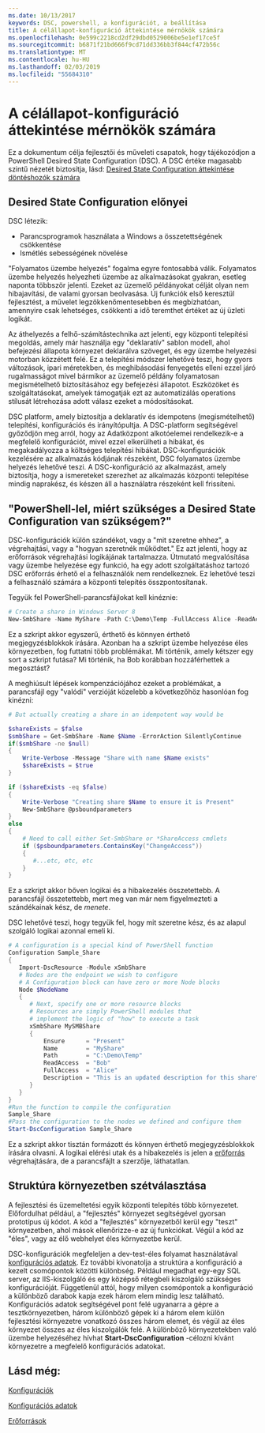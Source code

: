 ```yaml
---
ms.date: 10/13/2017
keywords: DSC, powershell, a konfigurációt, a beállítása
title: A célállapot-konfiguráció áttekintése mérnökök számára
ms.openlocfilehash: 0e599c2218cd2df29dbd0529006be5e1ef17ce5f
ms.sourcegitcommit: b6871f21bd666f9cd71dd336bb3f844cf472b56c
ms.translationtype: MT
ms.contentlocale: hu-HU
ms.lasthandoff: 02/03/2019
ms.locfileid: "55684310"
---
```

# <a name="desired-state-configuration-overview-for-engineers"></a>A célállapot-konfiguráció áttekintése mérnökök számára

Ez a dokumentum célja fejlesztői és műveleti csapatok, hogy tájékozódjon a PowerShell Desired State Configuration (DSC).
A DSC értéke magasabb szintű nézetét biztosítja, lásd: [Desired State Configuration áttekintése döntéshozók számára](decisionMaker.md)

## <a name="benefits-of-desired-state-configuration"></a>Desired State Configuration előnyei

DSC létezik:

- Parancsprogramok használata a Windows a összetettségének csökkentése
- Ismétlés sebességének növelése

"Folyamatos üzembe helyezés" fogalma egyre fontosabbá válik.
Folyamatos üzembe helyezés helyezheti üzembe az alkalmazásokat gyakran, esetleg naponta többször jelenti.
Ezeket az üzemelő példányokat célját olyan nem hibajavítási, de valami gyorsan beolvasása.
Új funkciók első keresztül fejlesztést, a művelet legzökkenőmentesebben és megbízhatóan, amennyire csak lehetséges, csökkenti a idő teremthet értéket az új üzleti logikát.

Az áthelyezés a felhő-számítástechnika azt jelenti, egy központi telepítési megoldás, amely már használja egy "deklaratív" sablon modell, ahol befejezési állapota környezet deklarálva szöveget, és egy üzembe helyezési motorban közzétett felé.
Ez a telepítési módszer lehetővé teszi, hogy gyors változások, ipari méretekben, és meghibásodási fenyegetés elleni ezzel járó rugalmasságot mivel bármikor az üzemelő példány folyamatosan megismételhető biztosításához egy befejezési állapotot.
Eszközöket és szolgáltatásokat, amelyek támogatják ezt az automatizálás operations stílusát létrehozása adott válasz ezeket a módosításokat.

DSC platform, amely biztosítja a deklaratív és idempotens (megismételhető) telepítési, konfigurációs és irányítópultja.
A DSC-platform segítségével győződjön meg arról, hogy az Adatközpont alkotóelemei rendelkezik-e a megfelelő konfigurációt, mivel ezzel elkerülheti a hibákat, és megakadályozza a költséges telepítési hibákat.
DSC-konfigurációk kezelésére az alkalmazás kódjának részeként, DSC folyamatos üzembe helyezés lehetővé teszi.
A DSC-konfiguráció az alkalmazást, amely biztosítja, hogy a ismereteket szerezhet az alkalmazás központi telepítése mindig naprakész, és készen áll a használatra részeként kell frissíteni.

## <a name="i-have-powershell-why-do-i-need-desired-state-configuration"></a>"PowerShell-lel, miért szükséges a Desired State Configuration van szükségem?"

DSC-konfigurációk külön szándékot, vagy a "mit szeretne ehhez", a végrehajtási, vagy a "hogyan szeretnék működtet."
Ez azt jelenti, hogy az erőforrások végrehajtási logikájának tartalmazza.
Útmutató megvalósítása vagy üzembe helyezése egy funkció, ha egy adott szolgáltatáshoz tartozó DSC erőforrás érhető el a felhasználók nem rendelkeznek.
Ez lehetővé teszi a felhasználó számára a központi telepítés összpontosítanak.

Tegyük fel PowerShell-parancsfájlokat kell kinéznie:
```powershell
# Create a share in Windows Server 8
New-SmbShare -Name MyShare -Path C:\Demo\Temp -FullAccess Alice -ReadAccess Bob
```
Ez a szkript akkor egyszerű, érthető és könnyen érthető megjegyzésblokkok írására.
Azonban ha a szkript üzembe helyezése éles környezetben, fog futtatni több problémákat.
Mi történik, amely kétszer egy sort a szkript futása?
Mi történik, ha Bob korábban hozzáférhettek a megosztást?

A meghiúsult lépések kompenzációjához ezeket a problémákat, a parancsfájl egy "valódi" verzióját közelebb a következőhöz hasonlóan fog kinézni:
```powershell
# But actually creating a share in an idempotent way would be

$shareExists = $false
$smbShare = Get-SmbShare -Name $Name -ErrorAction SilentlyContinue
if($smbShare -ne $null)
{
    Write-Verbose -Message "Share with name $Name exists"
    $shareExists = $true
}

if ($shareExists -eq $false)
{
    Write-Verbose "Creating share $Name to ensure it is Present"
    New-SmbShare @psboundparameters
}
else
{
    # Need to call either Set-SmbShare or *ShareAccess cmdlets
    if ($psboundparameters.ContainsKey("ChangeAccess"))
    {
       #...etc, etc, etc
    }
}
```

Ez a szkript akkor bőven logikai és a hibakezelés összetettebb.
A parancsfájl összetettebb, mert meg van már nem figyelmezteti a szándékainak kész, de *menete*.

DSC lehetővé teszi, hogy tegyük fel, hogy mit szeretne kész, és az alapul szolgáló logikai azonnal emeli ki.

```powershell
# A configuration is a special kind of PowerShell function
Configuration Sample_Share
{
   Import-DscResource -Module xSmbShare
   # Nodes are the endpoint we wish to configure
   # A Configuration block can have zero or more Node blocks
   Node $NodeName
   {
      # Next, specify one or more resource blocks
      # Resources are simply PowerShell modules that
      # implement the logic of "how" to execute a task
      xSmbShare MySMBShare
      {
          Ensure      = "Present"
          Name        = "MyShare"
          Path        = "C:\Demo\Temp"
          ReadAccess  = "Bob"
          FullAccess  = "Alice"
          Description = "This is an updated description for this share"
      }
   }
}
#Run the function to compile the configuration
Sample_Share
#Pass the configuration to the nodes we defined and configure them
Start-DscConfiguration Sample_Share
```

Ez a szkript akkor tisztán formázott és könnyen érthető megjegyzésblokkok írására olvasni.
A logikai elérési utak és a hibakezelés is jelen a [erőforrás](../resources/resources.md) végrehajtására, de a parancsfájlt a szerzője, láthatatlan.

## <a name="separating-environment-from-structure"></a>Struktúra környezetben szétválasztása

A fejlesztési és üzemeltetési egyik központi telepítés több környezetet.
Előfordulhat például, a "fejlesztés" környezet segítségével gyorsan prototípus új kódot.
A kód a "fejlesztés" környezetből kerül egy "teszt" környezetben, ahol mások ellenőrizze-e az új funkciókat.
Végül a kód az "éles", vagy az élő webhelyet éles környezetbe kerül.

DSC-konfigurációk megfeleljen a dev-test-éles folyamat használatával [konfigurációs adatok](../configurations/configData.md).
Ez további kivonatolja a struktúra a konfiguráció a kezelt csomópontok közötti különbség.
Például megadhat egy-egy SQL server, az IIS-kiszolgáló és egy középső rétegbeli kiszolgáló szükséges konfigurációját.
Függetlenül attól, hogy milyen csomópontok a konfiguráció a különböző darabok kapja ezek három elem mindig lesz található.
Konfigurációs adatok segítségével pont felé ugyanarra a gépre a tesztkörnyezetben, három különböző gépek ki a három elem külön fejlesztési környezetre vonatkozó összes három elemet, és végül az éles környezet összes az éles kiszolgálók felé.
A különböző környezetekben való üzembe helyezéséhez hívhat **Start-DscConfiguration** -célozni kívánt környezetre a megfelelő konfigurációs adatokat.

## <a name="see-also"></a>Lásd még:

[Konfigurációk](../configurations/configurations.md)

[Konfigurációs adatok](../configurations/configData.md)

[Erőforrások](../resources/resources.md)
